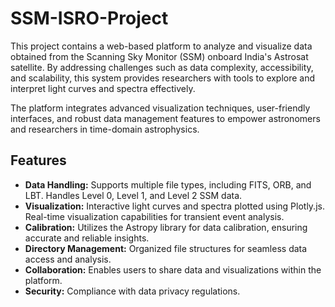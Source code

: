 # SSM-ISRO-Project

This project contains a web-based platform to analyze and visualize data obtained from the Scanning Sky Monitor (SSM) onboard India's Astrosat satellite. By addressing challenges such as data complexity, accessibility, and scalability, this system provides researchers with tools to explore and interpret light curves and spectra effectively.

The platform integrates advanced visualization techniques, user-friendly interfaces, and robust data management features to empower astronomers and researchers in time-domain astrophysics.

## Features
- **Data Handling:** Supports multiple file types, including FITS, ORB, and LBT. Handles Level 0, Level 1, and Level 2 SSM data.
- **Visualization:** Interactive light curves and spectra plotted using Plotly.js. Real-time visualization capabilities for transient event analysis.
- **Calibration:** Utilizes the Astropy library for data calibration, ensuring accurate and reliable insights.
- **Directory Management:** Organized file structures for seamless data access and analysis.
- **Collaboration:** Enables users to share data and visualizations within the platform.
- **Security:** Compliance with data privacy regulations.
